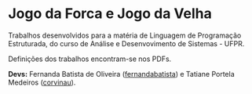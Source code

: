 # Jogo da Forca e Jogo da Velha

Trabalhos desenvolvidos para a matéria de Linguagem de Programação Estruturada, do curso de Análise e Desenvovimento de Sistemas - UFPR.

Definições dos trabalhos encontram-se nos PDFs.

**Devs:** Fernanda Batista de Oliveira ([fernandabatista](https://github.com/fernandabatista)) e Tatiane Portela Medeiros ([corvinau](https://github.com/corvinau)).
